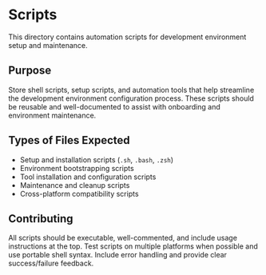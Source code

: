 # Scripts

This directory contains automation scripts for development environment setup and maintenance.

## Purpose
Store shell scripts, setup scripts, and automation tools that help streamline the development environment configuration process. These scripts should be reusable and well-documented to assist with onboarding and environment maintenance.

## Types of Files Expected
- Setup and installation scripts (`.sh`, `.bash`, `.zsh`)
- Environment bootstrapping scripts
- Tool installation and configuration scripts
- Maintenance and cleanup scripts
- Cross-platform compatibility scripts

## Contributing
All scripts should be executable, well-commented, and include usage instructions at the top. Test scripts on multiple platforms when possible and use portable shell syntax. Include error handling and provide clear success/failure feedback.